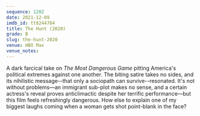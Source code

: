 ```yaml
---
sequence: 1202
date: 2021-12-09
imdb_id: tt8244784
title: The Hunt (2020)
grade: B
slug: the-hunt-2020
venue: HBO Max
venue_notes:
---
```


A dark farcical take on _The Most Dangerous Game_ pitting America's political extremes against one another. The biting satire takes no sides, and its nihilistic message--that only a sociopath can survive--resonated. It's not without problems—an immigrant sub-plot makes no sense, and a certain actress's reveal proves anticlimactic despite her terrific performance—but this film feels refreshingly dangerous. How else to explain one of my biggest laughs coming when a woman gets shot point-blank in the face?
